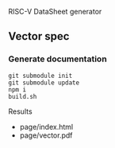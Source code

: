 RISC-V DataSheet generator

## Vector spec

### Generate documentation

```
git submodule init
git submodule update
npm i
build.sh
```

Results

  * page/index.html
  * page/vector.pdf
